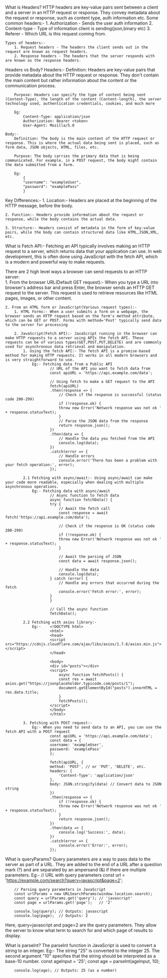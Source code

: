 What is Headers?
HTTP headers are key-value pairs sent between a client and a server in an HTTP request or response. They convey metadata about the request or response, such as content type, auth information etc.
    Some common headers:-
        1. Authorization - Sends the user auth information
        2. Content-type - Type of information client is sending(json,binary etc)
        3. Referer - Which URL is this request coming from.

    Types of headers:-
        1. Request headers - The headers the client sends out in the request are known as request headers.
        2. Response headers - The headers that the server responds with are known as the response headers.

Headers vs Body?
    Headers:-
        Definition: Headers are key-value pairs that provide metadata about the HTTP request or response. They don't contain the main content but rather information about the content or the communication process.

        Purpose: Headers can specify the type of content being sent (Content-Type), the length of the content (Content-length), the server technology used, authentication credentials, cookies, and much more
        
        Eg:
            Content-Type: application/json
            Authorization: Bearer <token>
            User-Agent: Mozilla/5.0
    
    Body:-
        Definition: The body is the main content of the HTTP request or response. This is where the actual data being sent is placed, such as form data, JSON objects, HTML, files, etc.

        Purpose: The body carries the primary data that is being communicated. For example, in a POST request, the body might contain the data submitted from a form.
        
        Eg: 
            {
            "username": "exampleUser",
            "password": "examplePass"
            }

Key Differences:-
    1. Location:- Headers are placed at the beginning of the HTTP message, before the body.

    2. Function:- Headers provide information about the request or response, while the body contains the actual data.

    3. Structure:- Headers consist of metadata in the form of key-value pairs, while the body can contain structured data like HTML,JSON,XML, etc.

What is Fetch API:-
Fetching an API typically involves making an HTTP request to a server, which returns data that your application can use. In web development, this is often done using JavaScript with the fetch API, which is a modern and powerful way to make requests.

There are 2 high level ways a browser can send requests to an HTTP server:  
    1. From the browser URL(Default GET request):- When you type a URL into browser's address bar and press Enter, the browser sends an HTTP GET request to the server. This request is used to retrieve resources like HTML pages, images, or other content.
    
    2. From an HTML form or JavaScript(Various request types):- 
        1. HTML Forms:- When a user submits a form on a webpage, the browser sends an HTTP request based on the form's method attribute, which can be GET or POST. Forms with method='Post' typically send data to the server for processing
        
        2. JavaScript(Fetch API):- JavaScript running in the browser can make HTTP requests to a server using APIs the fetch API. These requests can be of various types(GET,POST,PUT,DELETE) and are commonly used for asynchronous data retrieval and manipulation.
            1. Using the fetch API:- The fetch API is a promise-based method for making HTTP requests. It works in all modern browsers and is very straightforward to use.
                Eg:- Fetching data from a Public API
                        // URL of the API you want to fetch data from
                        const apiURL = 'https://api.example.com/data';

                        // Using fetch to make a GET request to the API
                        fetch(apiURL)
                        .then(response => {
                            // Check if the response is successful (status code 200-299)
                            if (!response.ok) {
                            throw new Error('Network response was not ok ' + response.statusText);
                            }
                            // Parse the JSON data from the response
                            return response.json();
                        })
                        .then(data => {
                            // Handle the data you fetched from the API
                            console.log(data);
                        })
                        .catch(error => {
                            // Handle errors
                            console.error('There has been a problem with your fetch operation:', error);
                        });
            
            2.1 Fetching with async/await:- Using async/await can make your code more readable, especially when dealing with multiple asynchronous operations.
                Eg:- Fetching data with async/await
                        // Async function to fetch data
                        async function fetchData() {
                        try {
                            // Await the fetch call
                            const response = await fetch('https://api.example.com/data');
                            
                            // Check if the response is OK (status code 200-299)
                            if (!response.ok) {
                            throw new Error('Network response was not ok ' + response.statusText);
                            }
                            
                            // Await the parsing of JSON
                            const data = await response.json();
                            
                            // Handle the data
                            console.log(data);
                        } catch (error) {
                            // Handle any errors that occurred during the fetch
                            console.error('Fetch error:', error);
                        }
                        }

                        // Call the async function
                        fetchData();

            2.2 Fetching with axios library:-
                Eg:-    <!DOCTYPE html>
                        <html>
                        <head>
                        <script src="https://cdnjs.cloudflare.com/ajax/libs/axios/1.7.6/axios.min.js"></script>
                        </head>

                        <body>
                        <div id="posts"></div>
                        <script>
                            async function fetchPosts() {
                            const res = await axios.get("https://jsonplaceholder.typicode.com/posts/1");
                            document.getElementById("posts").innerHTML = res.data.title;
                            }
                            fetchPosts();
                        </script>
                        </body>
                        </html>
            
            3. Fetching with POST request:-
                Eg:- When you need to send data to an API, you can use the fetch API with a POST request
                        const apiURL = 'https://api.example.com/data';
                        const data = {
                        username: 'exampleUser',
                        password: 'examplePass'
                        };

                        fetch(apiURL, {
                        method: 'POST', // or 'PUT', 'DELETE', etc.
                        headers: {
                            'Content-Type': 'application/json'
                        },
                        body: JSON.stringify(data) // Convert data to JSON string
                        })
                        .then(response => {
                            if (!response.ok) {
                            throw new Error('Network response was not ok ' + response.statusText);
                            }
                            return response.json();
                        })
                        .then(data => {
                            console.log('Success:', data);
                        })
                        .catch(error => {
                            console.error('Error:', error);
                        });

What is queryParams?
Query parameters are a way to pass data to the server as part of a URL. They are added to the end of a URL after a question mark (?) and are separated by an ampersand (&) if there are multiple parameters.
    Eg:-
        // URL with query parameters
        const url = 'https://example.com/search?query=javascript&page=2';

        // Parsing query parameters in JavaScript
        const urlParams = new URLSearchParams(window.location.search);
        const query = urlParams.get('query'); // 'javascript'
        const page = urlParams.get('page');   // '2'

        console.log(query); // Outputs: javascript
        console.log(page);  // Outputs: 2
Here, query=javascript and page=2 are the query parameters. They allow the server to know what term to search for and which page of results to display.

What is parseInt?
The parseInt function in JavaScript is used to convert a string to an integer.
    Eg:- The string "25" is converted to the integer 25. The second argument "10" specifies that the string should be interpreted as a base-10 number.
        const ageInput = '25';
        const age = parseInt(ageInput, 10);

        console.log(age); // Outputs: 25 (as a number)

